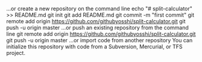 …or create a new repository on the command line
echo "# split-calculator" >> README.md
git init
git add README.md
git commit -m "first commit"
git remote add origin https://github.com/githubyosshi/split-calculator.git
git push -u origin master
…or push an existing repository from the command line
git remote add origin https://github.com/githubyosshi/split-calculator.git
git push -u origin master
…or import code from another repository
You can initialize this repository with code from a Subversion, Mercurial, or TFS project.
